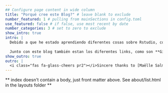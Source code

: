 ```yaml
---
## Configure page content in wide column
title: "Porqué cree este Blog?" # leave blank to exclude
number_featured: 1 # pulling from mainSections in config.toml
use_featured: false # if false, use most recent by date
number_categories: 3 # set to zero to exclude
show_intro: true
intro: |
  Debido a que he estado aprendiendo diferentes cosas sobre Rstudio, como son el manejo de paquetes como el uso de estos, las formas de reporte como en Rmarkdown, tanto como diapositivas y diferentes presentaciones que existen, se me ocurrió la idea de crear este blog, y así compartir diferentes cosas que estoy haciendo, que son básicas, sin embargo, es algo que tal vez pueda ser de ayuda a alguien que recién esta empezando con todo este mundo.
  
  Junto con este blog también estan los diferentes links, como son **Github**, **Rpubs**, **twitter** donde comparto lo que estoy trabajando y claramente también hago los cambios respectivos cuando aprendo algo nuevo, para que pueda ser visto por las personas.
show_outro: true
outro: |
  <i class="fas fa-glass-cheers pr2"></i>Sincere thanks to [Maëlle Salmon](https://masalmon.eu/) for her help naming this Hugo theme!
---
```


** index doesn't contain a body, just front matter above.
See about/list.html in the layouts folder **
